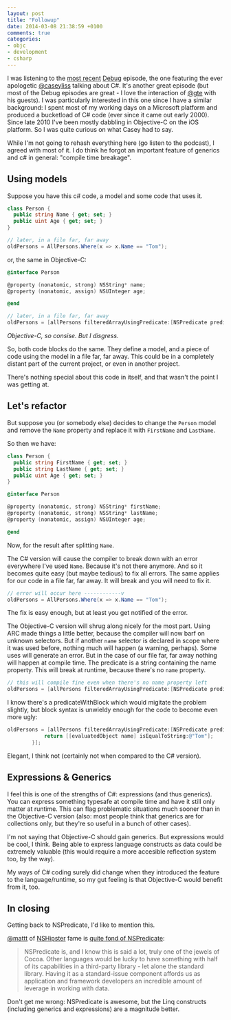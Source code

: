 ```yaml
---
layout: post
title: "Followup"
date: 2014-03-08 21:38:59 +0100
comments: true
categories:
- objc
- development
- csharp
---
```


I was listening to the [most recent](http://www.imore.com/debug-30-casey-liss-c-and-net) [Debug](http://www.imore.com/debug) episode, the one featuring the ever apologetic [@caseyliss](http://twitter.com/caseyliss) talking about C#. It's another great episode (but most of the Debug episodes are great - I love the interaction of [@gte](http://twitter.com/gte) with his guests). I was particularly interested in this one since I have a similar background: I spent most of my working days on a Microsoft platform and produced a bucketload of C# code (ever since it came out early 2000). Since late 2010 I've been mostly dabbling in Objective-C on the iOS platform. So I was quite curious on what Casey had to say.

While I'm not going to rehash everything here (go listen to the podcast), I agreed with most of it. I do think he forgot an important feature of generics and c# in general: "compile time breakage".

## Using models

Suppose you have this c# code, a model and some code that uses it.

```csharp
class Person {
  public string Name { get; set; }
  public uint Age { get; set; }
}

// later, in a file far, far away
oldPersons = AllPersons.Where(x => x.Name == "Tom");
```

or, the same in Objective-C:

```objective-c
@interface Person

@property (nonatomic, strong) NSString* name;
@property (nonatomic, assign) NSUInteger age;

@end

// later, in a file far, far away
oldPersons = [allPersons filteredArrayUsingPredicate:[NSPredicate predicateWithFormat:@"name == %@", @"Tom"]];
```

*Objective-C, so consise. But I disgress.*

So, both code blocks do the same. They define a model, and a piece of code using the model in a file far, far away. This could be in a completely distant part of the current project, or even in another project.

There's nothing special about this code in itself, and that wasn't the point I was getting at.

## Let's refactor

But suppose you (or somebody else) decides to change the `Person` model and remove the `Name` property and replace it with `FirstName` and `LastName`.

So then we have:

```csharp
class Person {  
  public string FirstName { get; set; }
  public string LastName { get; set; }
  public uint Age { get; set; }
}
```

```objective-c
@interface Person

@property (nonatomic, strong) NSString* firstName;
@property (nonatomic, strong) NSString* lastName;
@property (nonatomic, assign) NSUInteger age;

@end
```

Now, for the result after splitting `Name`.

The C# version will cause the compiler to break down with an error everywhere I've used `Name`. Because it's not there anymore. And so it becomes quite easy (but maybe tedious) to fix all errors. The same applies for our code in a file far, far away. It will break and you will need to fix it.

```csharp
// error will occur here ------------v
oldPersons = AllPersons.Where(x => x.Name == "Tom");
```

The fix is easy enough, but at least you get notified of the error.

The Objective-C version will shrug along nicely for the most part. Using ARC made things a little better, because the compiler will now barf on unknown selectors. But if another `name` selector is declared in scope where it was used before, nothing much will happen (a warning, perhaps). Some uses will generate an error.
But in the case of our file far, far away nothing will happen at compile time. The predicate is a string containing the name property. This will break at runtime, because there's no `name` property.  

```objective-c
// this will compile fine even when there's no name property left
oldPersons = [allPersons filteredArrayUsingPredicate:[NSPredicate predicateWithFormat:@"name == %@", @"Tom"]];
```

I know there's a predicateWithBlock which would migitate the problem slightly, but block syntax is unwieldy enough for the code to become even more ugly:

```objective-c
oldPersons = [allPersons filteredArrayUsingPredicate:[NSPredicate predicateWithBlock:^BOOL(id evaluatedObject, NSDictionary *bindings) {
            return [[evaluatedObject name] isEqualToString:@"Tom"];
        }];
```

Elegant, I think not (certainly not when compared to the C# version).

## Expressions & Generics

I feel this is one of the strengths of C#: expressions (and thus generics). You can express something typesafe at compile time and have it still only matter at runtime. This can flag problematic situations much sooner than in the Objective-C version (also: most people think that generics are for collections only, but they're so useful in a bunch of other cases).

I'm not saying that Objective-C should gain generics. But expressions would be cool, I think. Being able to express language constructs as data could be extremely valuable (this would require a more accesible reflection system too, by the way).

My ways of C# coding surely did change when they introduced the feature to the language/runtime, so my gut feeling is that Objective-C would benefit from it, too.

## In closing

Getting back to NSPredicate, I'd like to mention this.

[@mattt](http://twitter.com/mattt) of [NSHipster](http://nshipster.com) fame is [quite fond of NSPredicate](http://nshipster.com/nspredicate/):

> NSPredicate is, and I know this is said a lot, truly one of the jewels of Cocoa. Other languages would be lucky to have something with half of its capabilities in a third-party library - let alone the standard library. Having it as a standard-issue component affords us as application and framework developers an incredible amount of leverage in working with data.

Don't get me wrong: NSPredicate is awesome, but the Linq constructs (including generics and expressions) are a magnitude better.
